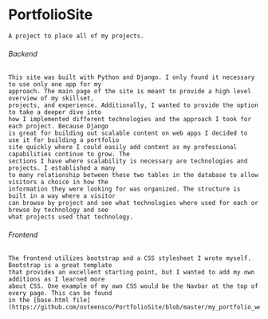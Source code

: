 # PortfolioSite

    A project to place all of my projects.




###### Backend

    This site was built with Python and Django. I only found it necessary to use only one app for my 
    approach. The main page of the site is meant to provide a high level overview of my skillset, 
    projects, and experience. Additionally, I wanted to provide the option to take a deeper dive into 
    how I implemented different technologies and the approach I took for each project. Because Django 
    is great for building out scalable content on web apps I decided to use it for building a portfolio 
    site quickly where I could easily add content as my professional capabilities continue to grow. The 
    sections I have where scalability is necessary are technologies and projects. I established a many 
    to many relationship between these two tables in the database to allow visitors a choice in how the 
    information they were looking for was organized. The structure is built in a way where a visitor 
    can browse by project and see what technologies where used for each or browse by technology and see 
    what projects used that technology.


###### Frontend

    The frontend utilizes bootstrap and a CSS stylesheet I wrote myself. Bootstrap is a great template 
    that provides an excellent starting point, but I wanted to add my own additions as I learned more 
    about CSS. One example of my own CSS would be the Navbar at the top of every page. This can be found 
    in the [base.html file](https://github.com/osteensco/PortfolioSite/blob/master/my_portfolio_website/main_app/templates/base.html).